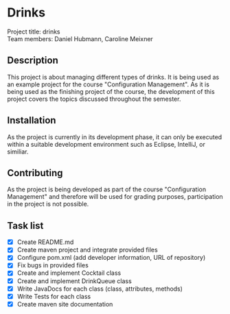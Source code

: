 # Drinks

Project title: drinks  
Team members: Daniel Hubmann, Caroline Meixner

## Description

This project is about managing different types of drinks. It is being used as an example project for the course "Configuration Management". As it is being used as the finishing project of the course, the development of this project covers the topics discussed throughout the semester.

## Installation

As the project is currently in its development phase, it can only be executed within a suitable development environment such as Eclipse, IntelliJ, or similiar.

## Contributing

As the project is being developed as part of the course "Configuration Management" and therefore will be used for grading purposes, participation in the project is not possible.

## Task list

- [x] Create README.md
- [x] Create maven project and integrate provided files
- [x] Configure pom.xml (add developer information, URL of repository)
- [x] Fix bugs in provided files
- [x] Create and implement Cocktail class
- [x] Create and implement DrinkQueue class
- [x] Write JavaDocs for each class (class, attributes, methods)
- [x] Write Tests for each class
- [x] Create maven site documentation
